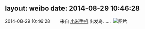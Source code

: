 layout: weibo
date: 2014-08-29 10:46:28
---
2014-08-29 10:46:28  &nbsp;&nbsp;&nbsp;&nbsp;&nbsp;&nbsp; 来自 <a href="http://app.weibo.com/t/feed/22zMnn" rel="nofollow">小米手机</a>
出发鸟…… ​​​
![图片](https://ww4.sinaimg.cn/large/6d2a6003jw1ejtb9v6ptxj20f00qoq47.jpg)
